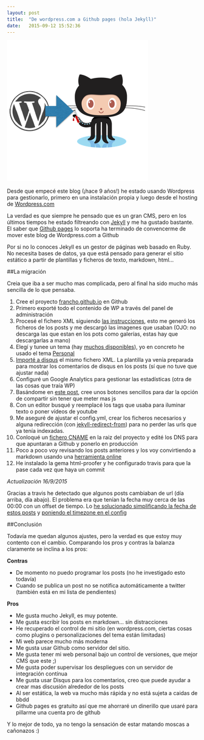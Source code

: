 ```yaml
---
layout: post
title:  "De wordpress.com a Github pages (hola Jekyll)"
date:   2015-09-12 15:52:36
---
```

![migrar wordpress.com a jekyll](/assets/wp-to-jekyll.png)

Desde que empecé este blog (¡hace 9 años!) he estado usando Wordpress para gestionarlo, primero en una instalación propia y luego desde el hosting de [Wordpress.com](http://wordpress.com)

La verdad es que siempre he pensado que es un gran CMS, pero en los últimos tiempos he estado filtreando con [Jekyll](https://jekyllrb.com/) y me ha gustado bastante. El saber que [Github pages](https://pages.github.com/) lo soporta ha terminado de convencerme de mover este blog de Wordpress.com a Github

Por si no lo conoces Jekyll es un gestor de páginas web basado en Ruby. No necesita bases de datos, ya que está pensado para generar el sitio estático a partir de plantillas y ficheros de texto, markdown, html...

##La migración

Creia que iba a ser mucho mas complicada, pero al final ha sido mucho más sencilla de lo que pensaba.

1. Cree el proyecto [francho.github.io](https://github.com/francho/francho.github.io) en Github
2. Primero exporté todo el contenido de WP a través del panel de administración
3. Procesé el fichero XML siguiendo [las instrucciones](http://import.jekyllrb.com/docs/wordpressdotcom/), esto me generó los ficheros de los posts y me descargó las imagenes que usaban (OJO: no descarga las que estan en los pots como galerías, estas hay que descargarlas a mano)
4. Elegí y tunee un tema (hay [muchos disponibles](http://jekyllthemes.org/)), yo en concreto he usado el tema [Personal](https://github.com/PanosSakkos/personal-jekyll-theme)
5. [Importé a disqus](https://help.disqus.com/customer/portal/articles/466255-importing-comments-from-wordpress) el mismo fichero XML. La plantilla ya venía preparada para mostrar los comentarios de disqus en los posts (sí que no tuve que ajustar nada)
6. Configuré un Google Analytics para gestionar las estadísticas (otra de las cosas que traía WP)
7. Basándome en [este post](http://codingtips.kanishkkunal.in/share-buttons-jekyll/), cree unos botones sencillos para dar la opción de compartir sin tener que meter mas js
8. Con un editor busqué y reemplacé los tags que usaba para iluminar texto o poner vídeos de youtube
9. Me aseguré de ajustar el config.yml, crear los ficheros necesarios y alguna redirección (con [jekyll-redirect-from](https://github.com/jekyll/jekyll-redirect-from)) para no perder las urls que ya tenía indexadas.
10. Conloqué un [fichero CNAME](https://help.github.com/articles/adding-a-cname-file-to-your-repository/) en la raiz del proyecto y edité los DNS para que apuntaran a Github y ponerlo en producción
11. Poco a poco voy revisando los posts anteriores y los voy convirtiendo a markdown usando una [herramienta online](http://domchristie.github.io/to-markdown/)
12. He instalado la gema html-proofer y he configurado travis para que la pase cada vez que haya un commit

_Actualización 16/9/2015_

Gracias a travis he detectado que algunos posts cambiaban de url (día arriba, día abajo). El problema era que tenían la fecha muy cerca de las 00:00 con un offset de tiempo. Lo [he solucionado simplificando la fecha de estos posts](https://github.com/francho/francho.github.io/commit/825740fa5cbcd11b1404082320fbc10123e5c48c) y [poniendo el timezone en el config](https://github.com/francho/francho.github.io/compare/e9c9b2c03a33...e1d34e16eb03)

##Conclusión

Todavía me quedan algunos ajustes, pero la verdad es que estoy muy contento con el cambio. Comparando los pros y contras la balanza claramente se inclina a los pros:

**Contras**

- De momento no puedo programar los posts (no he investigado esto todavía)
- Cuando se publica un post no se notifica automáticamente a twitter (también está en mi lista de pendientes)

**Pros**

- Me gusta mucho Jekyll, es muy potente.
- Me gusta escribir los posts en markdown... sin distracciones
- He recuperado el control de mi sitio (en wordpress.com, ciertas cosas como plugins o personalizaciones del tema están limitadas)
- Mi web parece mucho más moderna
- Me gusta usar Github como servidor del sitio. 
- Me gusta tener mi web personal bajo un control de versiones, que mejor CMS que este ;) 
- Me gusta poder supervisar los despliegues con un servidor de integración contínua
- Me gusta usar Disqus para los comentarios, creo que puede ayudar a crear mas discusión alrededor de los posts
- Al ser estática, la web va mucho más rápida y no está sujeta a caidas de bbdd
- Github pages es gratuito así que me ahorraré un dinerillo que usaré para pillarme una cuenta pro de github
 
Y lo mejor de todo, ya no tengo la sensación de estar matando moscas a cañonazos :)
